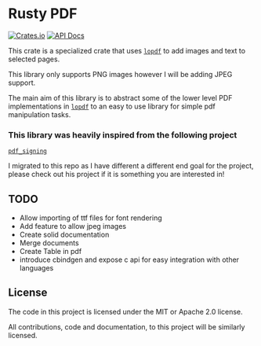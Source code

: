 # Rusty PDF

[![Crates.io](https://img.shields.io/crates/v/rusty_pdf)](https://crates.io/crates/rusty_pdf/)
[![API Docs](https://img.shields.io/badge/docs.rs-rusty_pdf-blue)](https://docs.rs/rusty_pdf/latest/)

This crate is a specialized crate that uses [`lopdf`][lopdf] to add images and 
text to selected pages.

This library only supports PNG images however I will be adding JPEG support.

The main aim of this library is to abstract some of the lower level PDF implementations in [`lopdf`][lopdf]
to an easy to use library for simple pdf manipulation tasks.

### This library was heavily inspired from the following project

[`pdf_signing`][pdf_signing]

I migrated to this repo as I have different a different end goal for the project, please check out his
project if it is something you are interested in!

## TODO

  - Allow importing of ttf files for font rendering
  - Add feature to allow jpeg images
  - Create solid documentation
  - Merge documents
  - Create Table in pdf
  - introduce cbindgen and expose c api for easy integration with other languages
  
## License

The code in this project is licensed under the MIT or Apache 2.0 license.

All contributions, code and documentation, to this project will be similarly licensed.


[lopdf]: https://github.com/J-F-Liu/lopdf
[pdf_signing]: https://github.com/ralpha/pdf_signing
